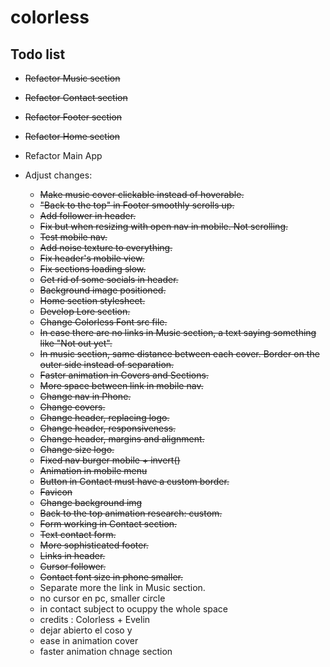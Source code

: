 # colorless

## Todo list

- ~~Refactor Music section~~
- ~~Refactor Contact section~~
- ~~Refactor Footer section~~
- ~~Refactor Home section~~
- Refactor Main App


- Adjust changes:
  - ~~Make music cover clickable instead of hoverable.~~
  - ~~"Back to the top" in Footer smoothly scrolls up.~~
  - ~~Add follower in header.~~
  - ~~Fix but when resizing with open nav in mobile. Not scrolling.~~
  - ~~Test mobile nav.~~
  - ~~Add noise texture to everything.~~
  - ~~Fix header's mobile view.~~
  - ~~Fix sections loading slow.~~
  - ~~Get rid of some socials in header.~~
  - ~~Background image positioned.~~
  - ~~Home section stylesheet.~~
  - ~~Develop Lore section.~~
  - ~~Change Colorless Font src file.~~
  - ~~In case there are no links in Music section, a text saying something like "Not out yet".~~
  - ~~In music section, same distance between each cover. Border on the outer side instead of separation.~~
  - ~~Faster animation in Covers and Sections.~~
  - ~~More space between link in mobile nav.~~
  - ~~Change nav in Phone.~~
  - ~~Change covers.~~
  - ~~Change header, replacing logo.~~
  - ~~Change header, responsiveness.~~
  - ~~Change header, margins and alignment.~~
  - ~~Change size logo.~~
  - ~~Fixed nav burger mobile + invert()~~
  - ~~Animation in mobile menu~~
  - ~~Button in Contact must have a custom border.~~
  - ~~Favicon~~
  - ~~Change background img~~
  - ~~Back to the top animation research: custom.~~
  - ~~Form working in Contact section.~~
  - ~~Text contact form.~~
  - ~~More sophisticated footer.~~
  - ~~Links in header.~~
  - ~~Cursor follower.~~
  - ~~Contact font size in phone smaller.~~
  - Separate more the link in Music section.
  - no cursor en pc, smaller circle
  - in contact subject to ocuppy the whole space
  - credits : Colorless + Evelin
  - dejar abierto el coso y
  - ease in animation cover
  - faster animation chnage section